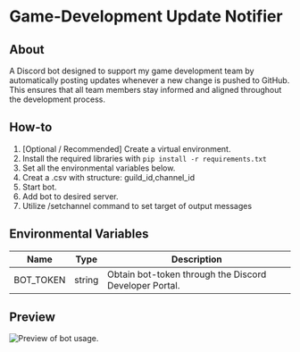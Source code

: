 # Game-Development Update Notifier

## About
A Discord bot designed to support my game development team by automatically posting updates whenever a new change is pushed to GitHub. This ensures that all team members stay informed and aligned throughout the development process.

## How-to
1. [Optional / Recommended] Create a virtual environment.
2. Install the required libraries with `pip install -r requirements.txt`
3. Set all the environmental variables below.
4. Creat a .csv with structure: guild_id,channel_id
5. Start bot.
6. Add bot to desired server.
7. Utilize /setchannel command to set target of output messages

## Environmental Variables
| Name                  | Type   |  Description                                  |
|-----------------------|--------|-----------------------------------------------|
| BOT_TOKEN             | string | Obtain bot-token through the Discord Developer Portal. |

## Preview
<!-- Resize image to 500px wide -->
<img src="https://i.ibb.co/8L8kLZ0D/New-Project.png" alt="Preview of bot usage." width="auto" height="auto">
